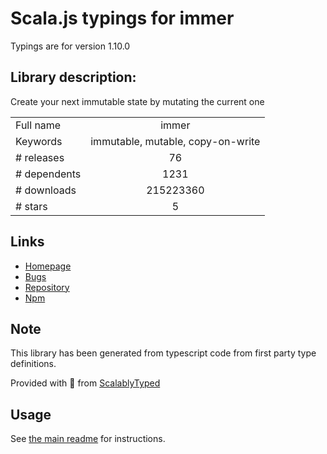 
# Scala.js typings for immer

Typings are for version 1.10.0

## Library description:
Create your next immutable state by mutating the current one

|                    |                 |
| ------------------ | :-------------: |
| Full name          | immer |
| Keywords           | immutable, mutable, copy-on-write |
| # releases         | 76 |
| # dependents       | 1231 |
| # downloads        | 215223360 |
| # stars            | 5 |

## Links
- [Homepage](https://github.com/immerjs/immer#readme)
- [Bugs](https://github.com/immerjs/immer/issues)
- [Repository](https://github.com/immerjs/immer)
- [Npm](https://www.npmjs.com/package/immer)
    


## Note
This library has been generated from typescript code from first party type definitions.

Provided with :purple_heart: from [ScalablyTyped](https://github.com/oyvindberg/ScalablyTyped)

## Usage
See [the main readme](../../readme.md) for instructions.


